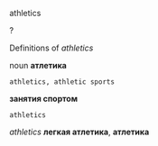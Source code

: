 athletics

?


Definitions of _athletics_

noun
**атлетика**

    athletics, athletic sports
**занятия спортом**

    athletics

_athletics_
**легкая атлетика**, **атлетика**